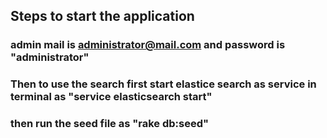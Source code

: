 ## Steps to start the application
### admin mail is administrator@mail.com and password is "administrator"
### Then to use the search first start elastice search as service in terminal as "service elasticsearch start"
### then run the seed file as "rake db:seed"